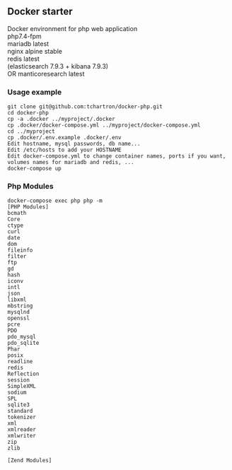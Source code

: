 ## Docker starter  

Docker environment for php web application  
php7.4-fpm  
mariadb latest  
nginx alpine stable  
redis latest  
(elasticsearch 7.9.3 + kibana 7.9.3)  
OR
manticoresearch latest  

### Usage example
```
git clone git@github.com:tchartron/docker-php.git
cd docker-php
cp -a .docker ../myproject/.docker
cp .docker/docker-compose.yml ../myproject/docker-compose.yml
cd ../myproject
cp .docker/.env.example .docker/.env
Edit hostname, mysql passwords, db name... 
Edit /etc/hosts to add your HOSTNAME
Edit docker-compose.yml to change container names, ports if you want, volumes names for mariadb and redis, ...
docker-compose up
```

### Php Modules  
```
docker-compose exec php php -m
[PHP Modules]
bcmath
Core
ctype
curl
date
dom
fileinfo
filter
ftp
gd
hash
iconv
intl
json
libxml
mbstring
mysqlnd
openssl
pcre
PDO
pdo_mysql
pdo_sqlite
Phar
posix
readline
redis
Reflection
session
SimpleXML
sodium
SPL
sqlite3
standard
tokenizer
xml
xmlreader
xmlwriter
zip
zlib

[Zend Modules]
```
